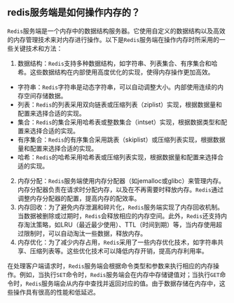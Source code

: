 ## redis服务端是如何操作内存的？

`Redis`服务端是一个内存中的数据结构服务器。它使用自定义的数据结构以及高效的内存管理技术来对内存进行操作。以下是`Redis`服务端在操作内存时所采用的一些关键技术和方法：

1. 数据结构：`Redis`支持多种数据结构，如字符串、列表集合、有序集合和哈希。这些数据结构在内部使用高度优化的实现，使得内存操作更加高效。
  - 字符串：`Redis`字符串是动态字符串，可以自动调整大小。内部使用连续的内存空间存储数据。
  - 列表：`Redis`的列表采用双向链表或压缩列表（ziplist）实现，根据数据量和配置来选择合适的实现。
  - 集合：`Redis`的集合采用哈希表或整数集合（intset）实现，根据数据类型和配置来选择合适的实现。
  - 有序集合：`Redis`的有序集合采用跳表（skiplist）或压缩列表实现，根据数据量和配置来选择合适的实现。
  - 哈希：`Redis`的哈希采用哈希表或压缩列表实现，根据数据量和配置来选择合适的实现。
2. 内存分配：`Redis`服务端使用内存分配器（如jemalloc或glibc）来管理内存。内存分配器负责在请求时分配内存，以及在不再需要时释放内存。`Redis`通过调整内存分配器的配置，提高内存的配效率。
3. 内存回收：为了避免内存泄漏和碎片化，`Redis`服务端实现了内存回收机制。当数据被删除或过期时，`Redis`会释放相应的内存空间。此外，`Redis`还支持内存淘汰策略，如LRU（最近最少使用）、TTL（时间到期）等，当内存使用超过限制时，可以自动淘汰一些数据，释放内存。
4. 内存优化：为了减少内存占用，`Redis`采用了一些内存优化技术，如字符串共享、压缩列表等。这些优化技术可以降低内存开销，提高内存利用率。

在处理客户端请求时，`Redis`服务端会根据命令类型和参数来执行相应的内存操作。例如，当执行`SET`命令时，`Redis`服务端会在内存中存储键值对；当执行`GET`命令时，`Redis`服务端会从内存中查找并返回对应的值。由于数据存储在内存中，这些操作具有很高的性能和低延迟。
